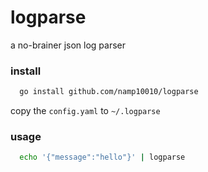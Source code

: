 # logparse
a no-brainer json log parser

### install

```bash
  go install github.com/namp10010/logparse
```

copy the `config.yaml` to `~/.logparse`

### usage

```bash
  echo '{"message":"hello"}' | logparse
```